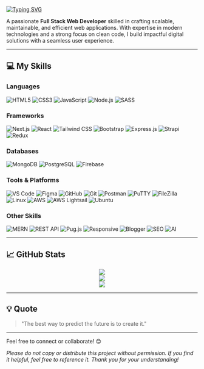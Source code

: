 <!--<a href="https://github.com/Shailendra99Web"><img align="center" alt="profile" width="400" src="https://blogger.googleusercontent.com/img/b/R29vZ2xl/AVvXsEhFubb1MHVNxM6yyiYV-cTSKxuZSWUckDbS3tQC9qTIF0sDlEHrMfSz7sx_YrUsuAjqbAqhAn_hoogM5BqgRIDjZ3RPZPD7H-3_UurBsnYsPhaEjbE6saFe_K0rKIex_gQT86Qk65tRRKz56xm3L2jzXQtqhofNPaZ2njpvY09eoNSqNceuSpfAYB0_kib9/s16000/git%20pro.png"></a>-->

<a href="https://git.io/typing-svg"><img src="https://readme-typing-svg.herokuapp.com?font=Fira+Code&weight=900&size=22&pause=5000&color=461DF7&background=FFFFFF6E&center=true&vCenter=true&width=435&lines=%F0%9F%99%83+Hi%2C+I'm+Shailendra!++" alt="Typing SVG" /></a>

A passionate **Full Stack Web Developer** skilled in crafting scalable, maintainable, and efficient web applications. With expertise in modern technologies and a strong focus on clean code, I build impactful digital solutions with a seamless user experience.

---

## 💻 My Skills

### Languages
![HTML5](https://img.shields.io/badge/-HTML5-E34F26?logo=html5&logoColor=white) ![CSS3](https://img.shields.io/badge/-CSS3-1572B6?logo=css3&logoColor=white) ![JavaScript](https://img.shields.io/badge/-JavaScript-F7DF1E?logo=javascript&logoColor=black) ![Node.js](https://img.shields.io/badge/-Node.js-339933?style=flat&logo=node.js&logoColor=white) ![SASS](https://img.shields.io/badge/-SASS-CC6699?style=flat&logo=sass&logoColor=white)

### Frameworks
![Next.js](https://img.shields.io/badge/-Next.js-000000?logo=nextdotjs&logoColor=white) ![React](https://img.shields.io/badge/-React-61DAFB?logo=react&logoColor=black) ![Tailwind CSS](https://img.shields.io/badge/-TailwindCSS-06B6D4?logo=tailwindcss&logoColor=white) ![Bootstrap](https://img.shields.io/badge/-Bootstrap-7952B3?logo=bootstrap&logoColor=white) ![Express.js](https://img.shields.io/badge/-Express.js-000000?style=flat&logo=express&logoColor=white) ![Strapi](https://img.shields.io/badge/-Strapi-2E7D32?style=flat&logo=strapi&logoColor=white) ![Redux](https://img.shields.io/badge/-Redux-764ABC?style=flat&logo=redux&logoColor=white)

### Databases
![MongoDB](https://img.shields.io/badge/-MongoDB-47A248?style=flat&logo=mongodb&logoColor=white) ![PostgreSQL](https://img.shields.io/badge/-PostgreSQL-4169E1?style=flat&logo=postgresql&logoColor=white) ![Firebase](https://img.shields.io/badge/-Firebase-FFCA28?style=flat&logo=firebase&logoColor=white)

### Tools & Platforms
![VS Code](https://img.shields.io/badge/-VS%20Code-007ACC?style=flat&logo=visual-studio-code&logoColor=white) ![Figma](https://img.shields.io/badge/-Figma-F24E1E?style=flat&logo=figma&logoColor=white) ![GitHub](https://img.shields.io/badge/-GitHub-181717?style=flat&logo=github&logoColor=white) ![Git](https://img.shields.io/badge/-Git-F05032?style=flat&logo=git&logoColor=white) ![Postman](https://img.shields.io/badge/-Postman-FF6C37?style=flat&logo=postman&logoColor=white) ![PuTTY](https://img.shields.io/badge/-PuTTY-00AA00?style=flat&logo=putty&logoColor=white) ![FileZilla](https://img.shields.io/badge/-FileZilla-006182?style=flat&logo=filezilla&logoColor=white) ![Linux](https://img.shields.io/badge/-Linux-FCC624?logo=linux&logoColor=black) ![AWS](https://img.shields.io/badge/-AWS-FF9900?style=flat&logo=amazon-aws&logoColor=white) ![AWS Lightsail](https://img.shields.io/badge/-AWS%20Lightsail-FF9900?style=flat&logo=amazon-aws&logoColor=white) ![Ubuntu](https://img.shields.io/badge/-Ubuntu-E95420?style=flat&logo=ubuntu&logoColor=white) 

### Other Skills
![MERN](https://img.shields.io/badge/-MERN%20Stack-00A300?style=flat&logo=react&logoColor=white) ![REST API](https://img.shields.io/badge/-REST%20API-25D366?style=flat&logo=api&logoColor=white) ![Pug.js](https://img.shields.io/badge/-Pug.js-000000?style=flat&logo=pug&logoColor=white) ![Responsive](https://img.shields.io/badge/-Responsive%20Design-4CAF50?style=flat&logo=html5&logoColor=white) ![Blogger](https://img.shields.io/badge/-Blogger-FF5722?style=flat&logo=blogger&logoColor=white) ![SEO](https://img.shields.io/badge/-SEO-ff0000?style=flat&logo=searchengineland&logoColor=white) ![AI](https://img.shields.io/badge/-AI-ff6f00?style=flat&logo=openai&logoColor=white)

---

## 📈 GitHub Stats  

<div align="center">
  <img src="https://github-readme-stats.vercel.app/api?username=Shailendra99Web&show_icons=true&theme=aura" />
</div>

<div align="center">
  <img src="https://github-readme-stats.vercel.app/api/top-langs/?username=Shailendra99Web&layout=compact&theme=aura"/>
</div>

<div align="center">
  <img src="https://github-readme-streak-stats.herokuapp.com/?user=Shailendra99Web&theme=aura"/>
</div>

---

## 💡 Quote

> "The best way to predict the future is to create it."

---
 
Feel free to connect or collaborate! 😊



*Please do not copy or distribute this project without permission. If you find it helpful, feel free to reference it. Thank you for your understanding!*


<!-- [![MasterHead](https://blogger.googleusercontent.com/img/b/R29vZ2xl/AVvXsEhFubb1MHVNxM6yyiYV-cTSKxuZSWUckDbS3tQC9qTIF0sDlEHrMfSz7sx_YrUsuAjqbAqhAn_hoogM5BqgRIDjZ3RPZPD7H-3_UurBsnYsPhaEjbE6saFe_K0rKIex_gQT86Qk65tRRKz56xm3L2jzXQtqhofNPaZ2njpvY09eoNSqNceuSpfAYB0_kib9/s16000/git%20pro.png)](https://github.com/Shailendra99Web)

<a href="https://github.com/Shailendra99Web"><img align="center" alt="profile" width="400" src="https://blogger.googleusercontent.com/img/b/R29vZ2xl/AVvXsEhFubb1MHVNxM6yyiYV-cTSKxuZSWUckDbS3tQC9qTIF0sDlEHrMfSz7sx_YrUsuAjqbAqhAn_hoogM5BqgRIDjZ3RPZPD7H-3_UurBsnYsPhaEjbE6saFe_K0rKIex_gQT86Qk65tRRKz56xm3L2jzXQtqhofNPaZ2njpvY09eoNSqNceuSpfAYB0_kib9/s16000/git%20pro.png"></a>



<!-- BEST ONE BELLOW [vertical status] -->

<!--
# 👋 Hi, I'm Shailendra!  

A passionate **Full Stack Web Developer** skilled in crafting scalable, maintainable, and efficient web applications. With expertise in modern technologies and a strong focus on clean code, I build impactful digital solutions with a seamless user experience.

---

## 🛠️ Skills & Expertise  

### **Languages**
| **Frontend**           | **Backend**            |
|------------------------|------------------------|
| ![HTML5](https://img.shields.io/badge/-HTML5-orange?style=flat&logo=html5&logoColor=white) | ![Node.js](https://img.shields.io/badge/-Node.js-339933?style=flat&logo=node.js&logoColor=white) | 
| ![CSS3](https://img.shields.io/badge/-CSS3-blue?style=flat&logo=css3&logoColor=white)   | ![Express.js](https://img.shields.io/badge/-Express.js-000000?) |
| ![JavaScript](https://img.shields.io/badge/-JavaScript-yellow?style=flat&logo=javascript&logoColor=white) | |
| ![SASS](https://img.shields.io/badge/-SASS-CC6699?style=flat&logo=sass&logoColor=white) | |

---

### **Frameworks & Libraries**
| **Frontend Frameworks** | **Backend Frameworks**  | **Styling Frameworks** |
|-------------------------|-------------------------|-------------------------|
| ![React](https://img.shields.io/badge/-React-61DAFB?style=flat&logo=react&logoColor=white) | ![Express.js](https://img.shields.io/badge/-Express.js-000000?style=flat&logo=express&logoColor=white) | ![Bootstrap](https://img.shields.io/badge/-Bootstrap-7952B3?style=flat&logo=bootstrap&logoColor=white) |
| ![Next.js](https://img.shields.io/badge/-Next.js-000000?style=flat&logo=next.js&logoColor=white) | | ![Tailwind CSS](https://img.shields.io/badge/-Tailwind%20CSS-06B6D4?style=flat&logo=tailwind-css&logoColor=white) |
| ![Redux](https://img.shields.io/badge/-Redux-764ABC?style=flat&logo=redux&logoColor=white) | | |

---

### **Databases**
| **Databases**          |
|------------------------|
| ![MongoDB](https://img.shields.io/badge/-MongoDB-47A248?style=flat&logo=mongodb&logoColor=white) |
| ![PostgreSQL](https://img.shields.io/badge/-PostgreSQL-4169E1?style=flat&logo=postgresql&logoColor=white) |
| ![Firebase](https://img.shields.io/badge/-Firebase-FFCA28?style=flat&logo=firebase&logoColor=white) |

---

### **Tools & Platforms**
| **Development Tools**   | **DevOps Tools**       | **Design Tools**      |
|-------------------------|------------------------|-----------------------|
| ![VS Code](https://img.shields.io/badge/-VS%20Code-007ACC?style=flat&logo=visual-studio-code&logoColor=white) | ![AWS](https://img.shields.io/badge/-AWS-FF9900?style=flat&logo=amazon-aws&logoColor=white) | ![Figma](https://img.shields.io/badge/-Figma-F24E1E?style=flat&logo=figma&logoColor=white) |
| ![Git](https://img.shields.io/badge/-Git-F05032?style=flat&logo=git&logoColor=white)     | ![AWS Lightsail](https://img.shields.io/badge/-AWS%20Lightsail-FF9900?style=flat&logo=amazon-aws&logoColor=white) | |
| ![GitHub](https://img.shields.io/badge/-GitHub-181717?style=flat&logo=github&logoColor=white) | ![PuTTY](https://img.shields.io/badge/-PuTTY-00AA00?style=flat&logo=putty&logoColor=white) | |
|                         | ![FileZilla](https://img.shields.io/badge/-FileZilla-006182?style=flat&logo=filezilla&logoColor=white) | |

---

### **Other Skills**
- MERN Stack  
- REST API  
- Pug.js  
- Responsive Web Design  
- Strapi  
- Blogger  
- SEO  
- AI  

---

![Shailendra's GitHub Stats](https://github-readme-stats.vercel.app/api?username=Shailendra99Web&show_icons=true&theme=radical) 
![Top Langs](https://github-readme-stats.vercel.app/api/top-langs/?username=Shailendra99Web&layout=compact&theme=radical)
![GitHub Streak](https://github-readme-streak-stats.herokuapp.com/?user=Shailendra99Web&theme=radical)

---

## 🌐 Connect with Me  
| Platform         | Link                                                                                                  |
|------------------|------------------------------------------------------------------------------------------------------|
| **Instagram**    | [@shailendra_aj_singh](https://www.instagram.com/shailendra_aj_singh/)                                |
| **Portfolio**    | [My Portfolio](https://shailendra99web.github.io/Portfolio/)                                         |
| **Email**        | [shailendraajsingh@gmail.com](mailto:shailendraajsingh@gmail.com)                                    |
| **Stack Overflow** | [Shailendra on Stack Overflow](https://stackoverflow.com/users/22307959/shailendra)                |
| **Freelancing**  | [Freelancer](https://www.freelancer.com/u/Shailu99singh)                                             |
| **Upwork**       | [Upwork](https://www.upwork.com/freelancers/shailendras17)                                           |

---

## 💡 Quote

> "The best way to predict the future is to create it."

---
-->

